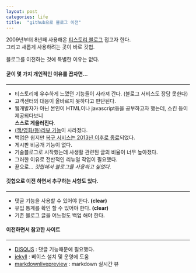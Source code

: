 ```yaml
---
layout: post
categories: life
title:  "github으로 블로그 이전"
---
```


2009년부터 8년째 사용해온 [티스토리 블로그](http://jybaek.tistory.com) 접고자 한다.  
그리고 새롭게 사용하려는 곳이 바로 깃헙. 

블로그를 이전하는 것에 특별한 이유는 없다.  

#### 굳이 몇 가지 **개인적인 이유**를 꼽자면...  
----  

* 티스토리에 우수하게 느꼈던 기능들이 사라져 간다. (블로그 서비스도 장담 못한다)   
* 고객센터의 대응이 올바르지 못하다고 판단된다.  
* 웹개발자가 아닌 본인이 HTML이나 javascript등을 공부하고자 했는데, 스킨 등이 제공되다보니  
**스스로 게을러진다**.  
* [(책/영화/등)리뷰 기능](http://notice.tistory.com/2250)이 사라졌다.   
* 백업은 쉽지만 [복구 서비스는 2013년 이후로 종료](http://notice.tistory.com/2119)되었다.  
* 게시판 비공개 기능이 없다.  
* 기술블로그로 시작했는데 사생활 관련된 글의 비율이 너무 높아졌다.
* 그러한 이유로 전반적인 리뉴얼 작업이 필요했다.  
* 끝으로... *깃헙에서 블로그를 사용하고 싶었다*.  

#### 깃헙으로 이전 하면서 **추구하는 사항**도 있다.
----

* 댓글 기능을 사용할 수 있어야 한다. **(clear)**  
* 유입 통계를 확인 할 수 있어야 한다. **(clear)**
* 기존 블로그 글을 어느정도 백업 해야 한다.  

#### 이전하면서 참고한 사이트
----

* [DISQUS](https://disqus.com/home/) : 댓글 기능때문에 필요했다.  
* [jekyll](https://jekyllrb-ko.github.io/) : 베이스 설치 및 운영에 도움
* [markdownlivepreview](http://markdownlivepreview.com/) : markdown 실시간 뷰
